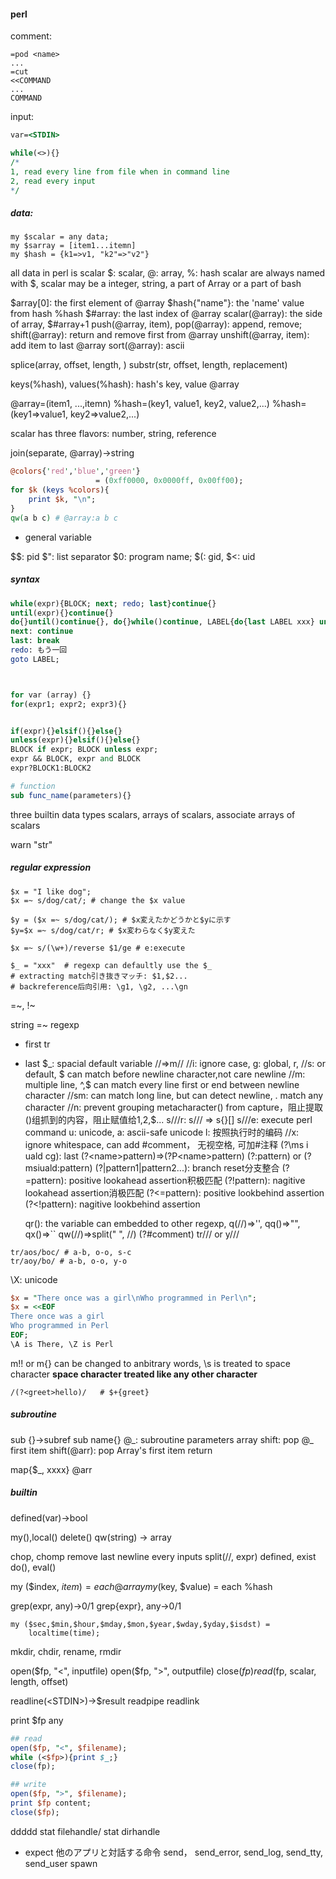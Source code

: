 #### perl

comment:
```
=pod <name>
...
=cut
<<COMMAND
...
COMMAND
```
input:
``` perl
var=<STDIN>

while(<>){}
/*
1, read every line from file when in command line
2, read every input
*/
```

##### data:

```
my $scalar = any data;
my $sarray = [item1...itemn]
my $hash = {k1=>v1, "k2"=>"v2"}
```

all data in perl is scalar
$: scalar, @: array, %: hash
scalar are always named with $, scalar may be a integer, string, a part of Array or a part of bash

$array[0]: the first element of @array
$hash{"name"}: the 'name' value from hash %hash
$#array: the last index of @array
scalar(@array): the side of array, $#array+1
push(@array, item), pop(@array): append, remove;
shift(@array): return and remove first from @array
unshift(@array, item): add item to last @array
sort(@array): ascii

splice(array, offset, length, )
substr(str, offset, length, replacement)



keys(%hash), values(%hash): hash's key, value @array


@array=(item1, ...,itemn)
%hash=(key1, value1, key2, value2,...)
%hash=(key1=>value1, key2=>value2,...)

scalar has three flavors: number, string, reference

join(separate, @array)->string

``` perl
@colors{'red','blue','green'}
                   = (0xff0000, 0x0000ff, 0x00ff00);
for $k (keys %colors){
    print $k, "\n";
}
qw(a b c) # @array:a b c
```

- general variable

$$: pid
$": list separator
$0: program name;
$(: gid, $<: uid



##### syntax

``` perl
while(expr){BLOCK; next; redo; last}continue{}
until(expr){}continue{}
do{}until()continue{}, do{}while()continue, LABEL{do{last LABEL xxx} until()}continue;
next: continue
last: break
redo: もう一回
goto LABEL;



for var (array) {}
for(expr1; expr2; expr3){}


if(expr){}elsif(){}else{}
unless(expr){}elsif(){}else{}
BLOCK if expr; BLOCK unless expr;
expr && BLOCK, expr and BLOCK
expr?BLOCK1:BLOCK2

# function
sub func_name(parameters){}
```

three builtin data types
scalars, arrays of scalars, associate arrays of scalars

warn "str"

##### regular expression

```
$x = "I like dog";
$x =~ s/dog/cat/; # change the $x value

$y = ($x =~ s/dog/cat/); # $x変えたかどうかと$yに示す
$y=$x =~ s/dog/cat/r; # $x変わらなく$y変えた

$x =~ s/(\w+)/reverse $1/ge # e:execute

$_ = "xxx"  # regexp can defaultly use the $_
# extracting match引き抜きマッチ: $1,$2...
# backreference后向引用: \g1, \g2, ...\gn
```

=~, !~

string =~ regexp

- first
tr

- last
	$_: spacial default variable
	//=>m//
	//i: ignore case, g: global, r,
	//s: or default, $ can match before newline character,not care newline
	//m: multiple line, ^,$ can match every line first or end between newline character
	//sm: can match long line, but can detect newline, . match any character
	//n: prevent grouping metacharacter() from capture，阻止提取()组抓到的内容，阻止赋值给$1,$2,$...
	s///r: s/// => s{}[]
	s///e: execute perl command
	u: unicode, a: ascii-safe unicode
	l: 按照执行时的编码
	//x: ignore whitespace, can add #comment， 无视空格, 可加#注释
	(?\ms i uald cg): last
	(?\<name\>pattern)=>(?P\<name\>pattern)
	(?:pattern) or (?msiuald\:pattern)
	(?|pattern1|pattern2...): branch reset分支整合
	(?=pattern): positive lookahead assertion积极匹配
	(?!pattern): nagitive lookahead assertion消极匹配
	(?<=pattern): positive lookbehind assertion
	(?<!pattern): nagitive lookbehind assertion
	
	qr(): the variable can embedded to other regexp,
	q(//)=>'', qq()=>"", qx()=>``
	qw(//)=>split(" ", //)
	(?#comment)
tr/// or y///
```
tr/aos/boc/ # a-b, o-o, s-c
tr/aoy/bo/ # a-b, o-o, y-o
```

\X: unicode

``` perl
$x = "There once was a girl\nWho programmed in Perl\n";
$x = <<EOF
There once was a girl
Who programmed in Perl
EOF;
\A is There, \Z is Perl
```

m!! or m{} can be changed to anbitrary words, \s is treated to space character
**space character treated like any other character**

```
/(?<greet>hello)/   # $+{greet}
```

##### subroutine
sub {}->subref
sub name{}
@\_: subroutine parameters array
shift: pop @\_ first item
shift(@arr): pop Array's first item
return

map{$_, xxxx} @arr



##### builtin
defined(var)->bool

my(),local()
delete()
qw(string) -> array

chop, chomp remove last newline  every inputs
split(//, expr)
defined, exist
do(), eval()

my ($index, $item) = each @array
my ($key, $value) = each %hash

grep(expr, any)->0/1
grep{expr}, any->0/1

```
my ($sec,$min,$hour,$mday,$mon,$year,$wday,$yday,$isdst) =
    localtime(time);
```



mkdir, chdir, rename, rmdir


open($fp, "<", inputfile)
open($fp, ">", outputfile)
close($fp)
read($fp, scalar, length, offset)

readline(\<STDIN\>)->$result
readpipe
readlink

print $fp any
``` perl
## read
open($fp, "<", $filename);
while (<$fp>){print $_;}
close(fp);

## write
open($fp, ">", $filename);
print $fp content;
close($fp);

```

ddddd
stat filehandle/ stat dirhandle



- expect
他のアプリと対話する命令
send， send_error, send_log, send_tty, send_user
spawn